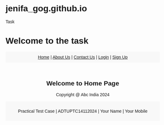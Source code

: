 # jenifa_gog.github.io
Task
# Welcome to the task

<!DOCTYPE html>
<html lang="en">
<head>
  <meta charset="UTF-8">
  <meta name="viewport" content="width=device-width, initial-scale=1.0">
  <title>ABC India Web Application</title>
  <style>
    body { font-family: Arial, sans-serif; }
    header, footer { text-align: center; background-color: #f8f8f8; padding: 10px; }
    .container { text-align: center; margin-top: 20px; }
    .hidden { display: none; }
    .button { margin: 10px; padding: 10px 20px; cursor: pointer; }
  </style>
</head>
<body>
  <header>
    <a href="#" onclick="showSection('home')">Home</a> | 
    <a href="#" onclick="showSection('about')">About Us</a> | 
    <a href="#" onclick="showSection('contact')">Contact Us</a> | 
    <a href="#" onclick="showSection('login')">Login</a> | 
    <a href="#" onclick="showSection('signup')">Sign Up</a>
  </header>

  <div id="home" class="container">
    <h2>Welcome to Home Page</h2>
    <p>Copyright @ Abc India 2024</p>
  </div>

  <div id="about" class="container hidden">
    <h2>About Us</h2>
    <p>Hi, this is the website of ABC India. We provide various products and services for Industry.</p>
  </div>

  <div id="contact" class="container hidden">
    <h2>Contact Us</h2>
    <p>C-456, Sector-3, Noida, Uttar Pradesh, India</p>
  </div>

  <div id="login" class="container hidden">
    <h2>Login</h2>
    <form onsubmit="return loginUser(event)">
      <input type="text" id="loginUserId" placeholder="User ID (Email or Mobile)" required><br><br>
      <input type="password" id="loginPassword" placeholder="Password" required><br><br>
      <button type="submit" class="button">Login</button>
    </form>
    <p id="loginError" style="color: red; display: none;">Invalid credentials. Please try again.</p>
  </div>

  <div id="signup" class="container hidden">
    <h2>Sign Up</h2>
    <form onsubmit="return registerUser(event)">
      <input type="text" id="signupName" placeholder="User Name" required><br><br>
      <input type="email" id="signupEmail" placeholder="Email" required><br><br>
      <input type="text" id="signupMobile" placeholder="Mobile" required><br><br>
      <input type="password" id="signupPassword" placeholder="Password" required><br><br>
      <input type="password" id="signupRetypePassword" placeholder="Retype Password" required><br><br>
      <button type="submit" class="button">Create New User</button>
    </form>
    <p id="signupError" style="color: red; display: none;">Passwords do not match. Please try again.</p>
  </div>

  <div id="dashboard" class="container hidden">
    <h2>Welcome <span id="userName"></span> to Dashboard</h2>
    <p>Here you can perform tasks from the left menu.</p>
    <nav>
      <a href="#" onclick="showSection('changePassword')">Change Password</a> | 
      <a href="#" onclick="logout()">Logout</a>
    </nav>
  </div>

  <div id="changePassword" class="container hidden">
    <h2>Change Password</h2>
    <form>
      <input type="text" placeholder="User ID" disabled><br><br>
      <input type="password" placeholder="New Password" required><br><br>
      <input type="password" placeholder="Old Password" required><br><br>
      <button type="submit" class="button">Update Password</button>
    </form>
  </div>

  <footer>
    <p>Practical Test Case | ADTUPTC14112024 | Your Name | Your Mobile</p>
  </footer>

  <script>
    function showSection(sectionId) {
      document.querySelectorAll('.container').forEach(div => div.classList.add('hidden'));
      document.getElementById(sectionId).classList.remove('hidden');
    }

    function loginUser(event) {
      event.preventDefault();
      const userId = document.getElementById('loginUserId').value;
      const password = document.getElementById('loginPassword').value;
      
      // For demonstration, using a hardcoded check
      if ((userId === localStorage.getItem('userEmail') || userId === localStorage.getItem('userMobile')) &&
          password === localStorage.getItem('userPassword')) {
        document.getElementById('userName').innerText = localStorage.getItem('userName');
        showSection('dashboard');
      } else {
        document.getElementById('loginError').style.display = 'block';
      }
    }

    function registerUser(event) {
      event.preventDefault();
      const name = document.getElementById('signupName').value;
      const email = document.getElementById('signupEmail').value;
      const mobile = document.getElementById('signupMobile').value;
      const password = document.getElementById('signupPassword').value;
      const retypePassword = document.getElementById('signupRetypePassword').value;
      
      if (password !== retypePassword) {
        document.getElementById('signupError').style.display = 'block';
        return;
      }
      
      localStorage.setItem('userName', name);
      localStorage.setItem('userEmail', email);
      localStorage.setItem('userMobile', mobile);
      localStorage.setItem('userPassword', password);
      showSection('login');
    }

    function logout() {
      showSection('home');
    }
  </script>
</body>
</html>
